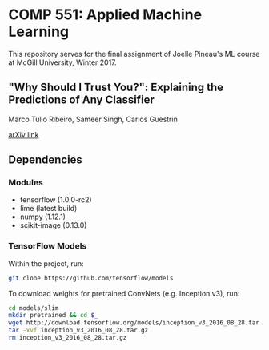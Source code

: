 # COMP 551: Applied Machine Learning
This repository serves for the final assignment of Joelle Pineau's ML course at McGill University, Winter 2017.

## "Why Should I Trust You?": Explaining the Predictions of Any Classifier
Marco Tulio Ribeiro, Sameer Singh, Carlos Guestrin

[arXiv link](https://arxiv.org/abs/1602.04938)

## Dependencies
### Modules
* tensorflow (1.0.0-rc2)
* lime (latest build)
* numpy (1.12.1)
* scikit-image (0.13.0)

### TensorFlow Models
Within the project, run:
```sh
git clone https://github.com/tensorflow/models
```
To download weights for pretrained ConvNets (e.g. Inception v3), run:
```sh
cd models/slim 
mkdir pretrained && cd $_
wget http://download.tensorflow.org/models/inception_v3_2016_08_28.tar.gz
tar -xvf inception_v3_2016_08_28.tar.gz
rm inception_v3_2016_08_28.tar.gz
```

